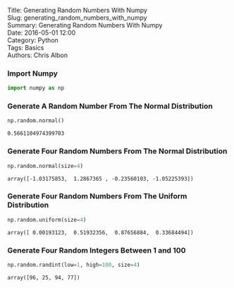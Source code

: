 Title: Generating Random Numbers With Numpy  
Slug: generating_random_numbers_with_numpy  
Summary: Generating Random Numbers With Numpy  
Date: 2016-05-01 12:00   
Category: Python  
Tags: Basics  
Authors: Chris Albon  

### Import Numpy


```python
import numpy as np
```

### Generate A Random Number From The Normal Distribution


```python
np.random.normal()
```




    0.5661104974399703



### Generate Four Random Numbers From The Normal Distribution


```python
np.random.normal(size=4)
```




    array([-1.03175853,  1.2867365 , -0.23560103, -1.05225393])



### Generate Four Random Numbers From The Uniform Distribution


```python
np.random.uniform(size=4)
```




    array([ 0.00193123,  0.51932356,  0.87656884,  0.33684494])



### Generate Four Random Integers Between 1 and 100


```python
np.random.randint(low=1, high=100, size=4)
```




    array([96, 25, 94, 77])


